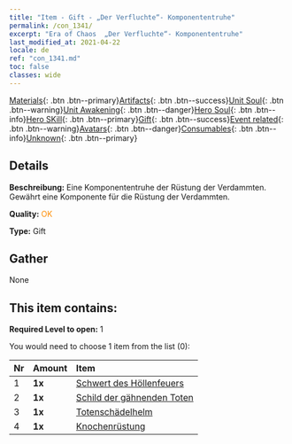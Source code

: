 ```yaml
---
title: "Item - Gift - „Der Verfluchte“- Komponententruhe"
permalink: /con_1341/
excerpt: "Era of Chaos  „Der Verfluchte“- Komponententruhe"
last_modified_at: 2021-04-22
locale: de
ref: "con_1341.md"
toc: false
classes: wide
---
```

 [Materials](/ItemsDE/){: .btn .btn--primary}[Artifacts](/ItemsDE/Artifacts/){: .btn .btn--success}[Unit Soul](/ItemsDE/UnitSoul/){: .btn .btn--warning}[Unit Awakening](/ItemsDE/UnitAwakening/){: .btn .btn--danger}[Hero Soul](/ItemsDE/HeroSoul/){: .btn .btn--info}[Hero SKill](/ItemsDE/HeroSkill/){: .btn .btn--primary}[Gift](/ItemsDE/Gift/){: .btn .btn--success}[Event related](/ItemsDE/Events/){: .btn .btn--warning}[Avatars](/ItemsDE/Avatars/){: .btn .btn--danger}[Consumables](/ItemsDE/Consumables/){: .btn .btn--info}[Unknown](/ItemsDE/Unknown/){: .btn .btn--primary}

## Details
 **Beschreibung:** Eine Komponententruhe der Rüstung der Verdammten. Gewährt eine Komponente für die Rüstung der Verdammten.

 **Quality:** <span style="color: #FF8C00">OK</span>

 **Type:** Gift

## Gather

  None

## This item contains:

 **Required Level to open:** 1

 You would need to choose 1 item from the list (0):

  | Nr | Amount |     Item    |
  |:---|:-------|:------------|
  | 1 |  **1x** | [Schwert des Höllenfeuers](/ItemsDE/art_121/) |  | 
  | 2 |  **1x** | [Schild der gähnenden Toten](/ItemsDE/art_122/) |  | 
  | 3 |  **1x** | [Totenschädelhelm](/ItemsDE/art_123/) |  | 
  | 4 |  **1x** | [Knochenrüstung](/ItemsDE/art_124/) |  | 
